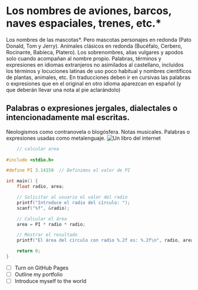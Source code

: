# Los nombres de aviones, barcos, naves espaciales, trenes, etc.*
Los nombres de las mascotas*. Pero mascotas personajes en redonda (Pato Donald, Tom y Jerry). Animales clásicos en redonda (Bucéfalo, Cerbero, Rocinante, Babieca, Platero).
Los sobrenombres, alias vulgares y apodos solo cuando acompañan al nombre propio.
Palabras, términos y expresiones en idiomas extranjeros no asimilados al castellano, incluidos los términos y locuciones latinas de uso poco habitual y nombres científicos de plantas, animales, etc.
En traducciones deben ir en cursivas las palabras o expresiones que en el original en otro idioma aparezcan en español (y que deberán llevar una nota al pie aclarándolo)
## Palabras o expresiones jergales, dialectales o intencionadamente mal escritas.
Neologismos como contranovela o blogósfera. Notas musicales.
Palabras o expresiones usadas como metalenguaje.
![Un libro del internet ](https://images.epublibre.org/libros/78639.jpg)

``` C
    // calcular area
	
#include <stdio.h>

#define PI 3.14159  // Definimos el valor de PI

int main() {
    float radio, area;

    // Solicitar al usuario el valor del radio
    printf("Introduce el radio del círculo: ");
    scanf("%f", &radio);

    // Calcular el área
    area = PI * radio * radio;

    // Mostrar el resultado
    printf("El área del círculo con radio %.2f es: %.2f\n", radio, area);

    return 0;
}
```
- [ ] Turn on GitHub Pages
- [ ] Outline my portfolio
- [ ] Introduce myself to the world

